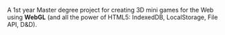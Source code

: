 A 1st year Master degree project for creating 3D mini games for the Web using **WebGL** (and all the power of HTML5: IndexedDB, LocalStorage, File API, D&D).